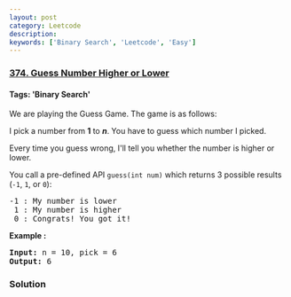 ```yaml
---
layout: post
category: Leetcode
description: 
keywords: ['Binary Search', 'Leetcode', 'Easy']
---
```

### [374. Guess Number Higher or Lower](https://leetcode.com/problems/guess-number-higher-or-lower)

#### Tags: 'Binary Search'

<div class="content__u3I1 question-content__JfgR"><div><p>We are playing the Guess Game. The game is as follows:</p>
<p>I pick a number from <b>1</b> to <b><i>n</i></b>. You have to guess which number I picked.</p>
<p>Every time you guess wrong, I'll tell you whether the number is higher or lower.</p>
<p>You call a pre-defined API <code>guess(int num)</code> which returns 3 possible results (<code>-1</code>, <code>1</code>, or <code>0</code>):</p>
<pre>-1 : My number is lower
 1 : My number is higher
 0 : Congrats! You got it!
</pre>
<p><strong>Example :</strong></p>
<div>
<pre><strong>Input: </strong>n = <span id="example-input-1-1">10</span>, pick = <span id="example-input-1-2">6</span>
<strong>Output: </strong><span id="example-output-1">6</span>
</pre>
</div>
</div></div>

### Solution
